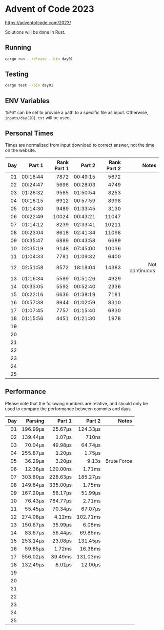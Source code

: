 # Advent of Code 2023

https://adventofcode.com/2023/

Solutions will be done in Rust.

## Running

```bash
cargo run --release --bin day01
```

## Testing

```bash
cargo test --bin day01
```

## ENV Variables

`INPUT` can be set to provide a path to a specific file as input. Otherwise, `inputs/day{ID}.txt` will be used.

## Personal Times

Times are normalized from input download to correct answer, not the time on the website.

|  Day |   Part 1 | Rank Part 1 |   Part 2 | Rank Part 2 |           Notes |
| ---: | -------: | ----------: | -------: | ----------: | --------------: |
|   01 | 00:18:44 |        7872 | 00:49:15 |        5672 |                 |
|   02 | 00:24:47 |        5696 | 00:28:03 |        4749 |                 |
|   03 | 01:28:32 |        9565 | 01:50:54 |        8253 |                 |
|   04 | 00:18:15 |        6912 | 00:57:59 |        8998 |                 |
|   05 | 01:14:30 |        9489 | 01:33:45 |        3130 |                 |
|   06 | 00:22:49 |       10024 | 00:43:21 |       11047 |                 |
|   07 | 01:14:12 |        8239 | 02:33:41 |       10211 |                 |
|   08 | 00:23:04 |        8618 | 02:41:34 |       11098 |                 |
|   09 | 00:35:47 |        6889 | 00:43:58 |        6689 |                 |
|   10 | 02:35:19 |        9148 | 07:45:00 |       10036 |                 |
|   11 | 01:04:33 |        7781 | 01:09:32 |        6400 |                 |
|   12 | 02:51:58 |        8572 | 18:18:04 |       14383 | Not continuous. |
|   13 | 01:16:34 |        5589 | 01:51:26 |        4929 |                 |
|   14 | 00:33:05 |        5592 | 00:52:40 |        2336 |                 |
|   15 | 00:22:16 |        6636 | 01:38:19 |        7181 |                 |
|   16 | 00:57:38 |        8944 | 01:02:59 |        8310 |                 |
|   17 | 01:07:45 |        7757 | 01:15:40 |        6830 |                 |
|   18 | 01:15:56 |        4451 | 01:21:30 |        1978 |                 |
|   19 |          |             |          |             |                 |
|   20 |          |             |          |             |                 |
|   21 |          |             |          |             |                 |
|   22 |          |             |          |             |                 |
|   23 |          |             |          |             |                 |
|   24 |          |             |          |             |                 |
|   25 |          |             |          |             |                 |

## Performance

Please note that the following numbers are relative, and should only be used to compare the performance between commits and days.

|  Day |  Parsing |   Part 1 |   Part 2 |       Notes |
| ---: | -------: | -------: | -------: | ----------: |
|   01 | 196.99µs |  25.67µs | 124.33µs |             |
|   02 | 139.44µs |   1.07µs |    710ns |             |
|   03 |  70.04µs |  49.98µs |  64.74µs |             |
|   04 | 255.87µs |   1.20µs |   1.75µs |             |
|   05 |  36.29µs |   3.20µs |    9.13s | Brute Force |
|   06 |  12.36µs | 120.00ns |   1.71ms |             |
|   07 | 303.80µs | 228.63µs | 185.27µs |             |
|   08 | 149.64µs | 335.00µs |   1.75ms |             |
|   09 | 167.20µs |  56.17µs |  51.99µs |             |
|   10 |  76.43µs | 784.77µs |   2.71ms |             |
|   11 |  55.45µs |  70.34µs |  67.07µs |             |
|   12 | 274.08µs |   4.12ms | 102.71ms |             |
|   13 | 150.67µs |  35.99µs |   6.08ms |             |
|   14 |  83.67µs |  56.44µs |  69.86ms |             |
|   15 | 253.14µs |  23.08µs | 131.45µs |             |
|   16 |  59.85µs |   1.72ms |  16.38ms |             |
|   17 | 556.02µs |  39.49ms | 131.03ms |             |
|   18 | 132.49µs |   8.01µs |  12.00µs |             |
|   19 |          |          |          |             |
|   20 |          |          |          |             |
|   21 |          |          |          |             |
|   22 |          |          |          |             |
|   23 |          |          |          |             |
|   24 |          |          |          |             |
|   25 |          |          |          |             |
